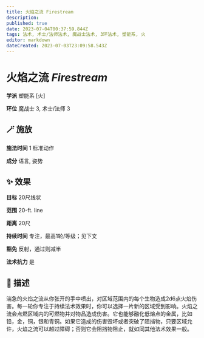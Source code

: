 ```yaml
---
title: 火焰之流 Firestream
description: 
published: true
date: 2023-07-04T00:37:59.844Z
tags: 法术, 术士/法师法术, 魔战士法术, 3环法术, 塑能系, 火
editor: markdown
dateCreated: 2023-07-03T23:09:58.543Z
---
```


# **火焰之流** *Firestream*

**学派** 塑能系 \[火\] 

**环位** 魔战士 3, 术士/法师 3

## 🪄 施放

**施法时间** 1 标准动作

**成分** 语言, 姿势

## ✨ 效果 

**目标** 20尺线状 

**范围** 20-ft. line

**距离** 20尺  

**持续时间** 专注，最高1轮/等级；见下文 

**豁免** 反射，通过则减半

**法术抗力** 是

## 📖 描述

湍急的火焰之流从你张开的手中喷出，对区域范围内的每个生物造成2d6点火焰伤害。每一轮你专注于持续法术效果时，你可以选择一片新的区域受到影响。火焰之流会点燃区域内的可燃物并对物品造成伤害。它也能够融化低熔点的金属，比如铅，金，铜，银和青铜。如果它造成的伤害毁坏或者突破了阻挡物，只要区域允许，火焰之流可以越过障碍；否则它会阻挡物阻止，就如同其他法术效果一般。
    